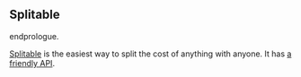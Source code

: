 ##	Splitable	##

endprologue.

[Splitable][1] is the easiest way to split the cost of anything with anyone. It has [a friendly API][2].

[1]: http://www.splitable.com
[2]: http://documentup.com/splitable/splitable_doc
